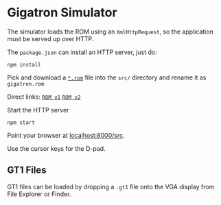 Gigatron Simulator
==================

The simulator loads the ROM using an `XmlHttpRequest`, so the application must be served up over HTTP.

The `package.json` can install an HTTP server, just do:

    npm install

Pick and download a [`*.rom`](https://github.com/kervinck/gigatron-rom/) file into the `src/` directory and rename it as `gigatron.rom`

Direct links:
[`ROM v1`](https://github.com/kervinck/gigatron-rom/raw/master/ROMv1.rom)
[`ROM v2`](https://github.com/kervinck/gigatron-rom/raw/master/ROMv2.rom)

Start the HTTP server

    npm start

Point your browser at [localhost:8000/src](localhost:8000/src).

Use the cursor keys for the D-pad.

## GT1 Files

GT1 files can be loaded by dropping a `.gt1` file onto the VGA display from File Explorer or Finder.
